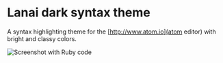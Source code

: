 # Lanai dark syntax theme

A syntax highlighting theme for the [http://www.atom.io](atom editor) with bright and classy colors.

![Screenshot with Ruby code](https://raw.github.com/cseelus/vim-colors-lanai/master/vim-colors-lanai_preview.png)
